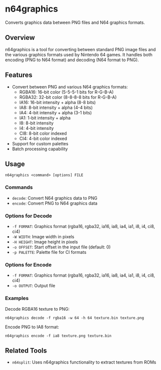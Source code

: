 # n64graphics
Converts graphics data between PNG files and N64 graphics formats.

## Overview
n64graphics is a tool for converting between standard PNG image files and the various graphics formats used by Nintendo 64 games. It handles both encoding (PNG to N64 format) and decoding (N64 format to PNG).

## Features
- Convert between PNG and various N64 graphics formats:
  - RGBA16: 16-bit color (5-5-5-1 bits for R-G-B-A)
  - RGBA32: 32-bit color (8-8-8-8 bits for R-G-B-A)
  - IA16: 16-bit intensity + alpha (8-8 bits)
  - IA8: 8-bit intensity + alpha (4-4 bits)
  - IA4: 4-bit intensity + alpha (3-1 bits)
  - IA1: 1-bit intensity + alpha
  - I8: 8-bit intensity
  - I4: 4-bit intensity
  - CI8: 8-bit color indexed
  - CI4: 4-bit color indexed
- Support for custom palettes
- Batch processing capability

## Usage
```console
n64graphics <command> [options] FILE
```

### Commands
- `decode`: Convert N64 graphics data to PNG
- `encode`: Convert PNG to N64 graphics data

### Options for Decode
- `-f FORMAT`: Graphics format (rgba16, rgba32, ia16, ia8, ia4, ia1, i8, i4, ci8, ci4)
- `-W WIDTH`: Image width in pixels
- `-H HEIGHT`: Image height in pixels
- `-o OFFSET`: Start offset in the input file (default: 0)
- `-p PALETTE`: Palette file for CI formats

### Options for Encode
- `-f FORMAT`: Graphics format (rgba16, rgba32, ia16, ia8, ia4, ia1, i8, i4, ci8, ci4)
- `-o OUTPUT`: Output file

### Examples
Decode RGBA16 texture to PNG:
```console
n64graphics decode -f rgba16 -w 64 -h 64 texture.bin texture.png
```

Encode PNG to IA8 format:
```console
n64graphics encode -f ia8 texture.png texture.bin
```

## Related Tools
- `n64split`: Uses n64graphics functionality to extract textures from ROMs
